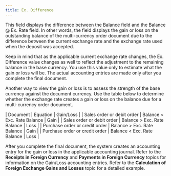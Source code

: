 ```yaml
---
title: Ex. Difference
---
```



This field displays the difference between the Balance field and the  Balance @ Ex. Rate field. In other words, the field displays the gain  or loss on the outstanding balance of the multi-currency order document  due to the difference between the current exchange rate and the exchange  rate used when the deposit was accepted.


Keep in mind that as the applicable current exchange rate changes, the  Ex. Difference value changes as well to reflect the adjustment to the  remaining balance in the base currency. You use this value only to estimate  what the gain or loss will be. The actual accounting entries are made  only after you complete the final document.


Another way to view the gain or loss is to assess the strength of the  base currency against the document currency. Use the table below to determine  whether the exchange rate creates a gain or loss on the balance due for  a multi-currency order document.


| Document | Equation | Gain/Loss |
| Sales order or debit order | Balance < Exc. Rate Balance | Gain |
| Sales order or debit order | Balance > Exc. Rate Balance | Loss |
| Purchase order or credit order | Balance > Exc. Rate Balance | Gain |
| Purchase order or credit order | Balance < Exc. Rate Balance | Loss |



After you complete the final document, the system creates an accounting  entry for the gain or loss in the applicable accounting journal. Refer  to the **Receipts in Foreign Currency**  and **Payments in Foreign Currency**  topics for information on the Gain/Loss accounting entries. Refer to the  **Calculation of Foreign Exchange Gains 
 and Losses** topic for a detailed example.
